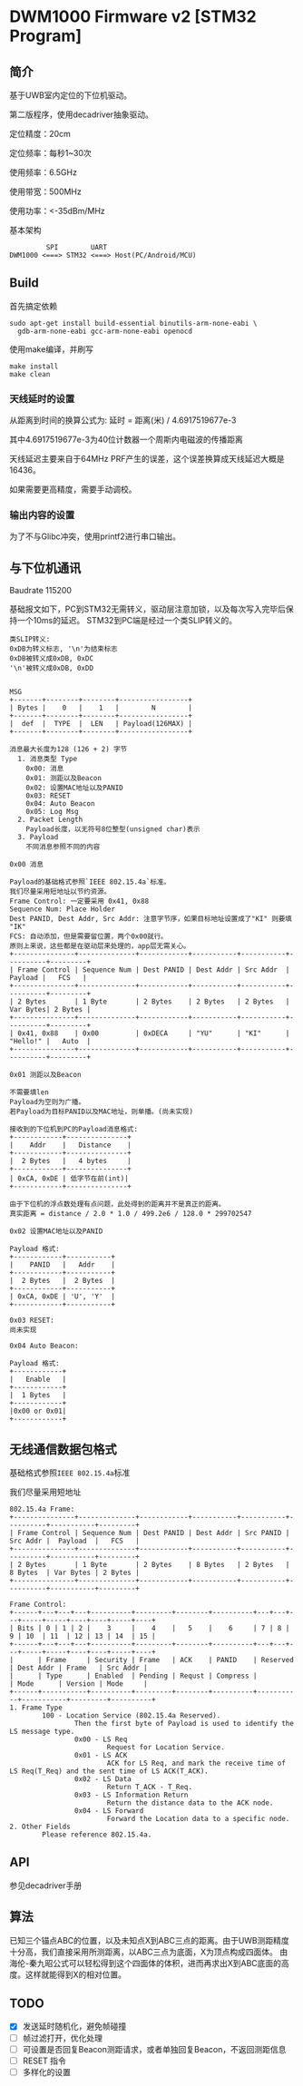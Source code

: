 # DWM1000 Firmware v2 [STM32 Program]

## 简介
基于UWB室内定位的下位机驱动。

第二版程序，使用decadriver抽象驱动。

定位精度：20cm

定位频率：每秒1~30次

使用频率：6.5GHz

使用带宽：500MHz

使用功率：<-35dBm/MHz

基本架构
~~~
         SPI        UART
DWM1000 <===> STM32 <===> Host(PC/Android/MCU)
~~~

## Build
首先搞定依赖

```shell
sudo apt-get install build-essential binutils-arm-none-eabi \
  gdb-arm-none-eabi gcc-arm-none-eabi openocd
```

使用make编译，并刷写

```shell
make install
make clean
```

### 天线延时的设置

从距离到时间的换算公式为:
延时 = 距离(米) / 4.6917519677e-3

其中4.6917519677e-3为40位计数器一个周斯内电磁波的传播距离

天线延迟主要来自于64MHz PRF产生的误差，这个误差换算成天线延迟大概是16436。

如果需要更高精度，需要手动调校。


### 输出内容的设置

为了不与Glibc冲突，使用printf2进行串口输出。

## 与下位机通讯

Baudrate 115200

基础报文如下，PC到STM32无需转义，驱动层注意加锁，以及每次写入完毕后保持一个10ms的延迟。
STM32到PC端是经过一个类SLIP转义的。
~~~
类SLIP转义:
0xDB为转义标志, '\n'为结束标志
0xDB被转义成0xDB, 0xDC
'\n'被转义成0xDB, 0xDD


MSG
+-------+--------+--------+-----------------+
| Bytes |    0   |    1   |        N        |
+-------+--------+--------+-----------------+
|  def  |  TYPE  |  LEN   | Payload(126MAX) |
+-------+--------+--------+-----------------+

消息最大长度为128 (126 + 2) 字节
  1. 消息类型 Type
    0x00: 消息
    0x01: 测距以及Beacon
    0x02: 设置MAC地址以及PANID
    0x03: RESET
    0x04: Auto Beacon
    0x05: Log Msg
  2. Packet Length
    Payload长度，以无符号8位整型(unsigned char)表示
  3. Payload
    不同消息参照不同的内容

0x00 消息

Payload的基础格式参照`IEEE 802.15.4a`标准。
我们尽量采用短地址以节约资源。
Frame Control: 一定要采用 0x41, 0x88
Sequence Num: Place Holder
Dest PANID, Dest Addr, Src Addr: 注意字节序，如果目标地址设置成了"KI" 则要填 "IK"
FCS: 自动添加，但是需要留位置，两个0x00就行。
原则上来说，这些都是在驱动层来处理的，app层无需关心。
+---------------+--------------+------------+-----------+-----------+----------+---------+
| Frame Control | Sequence Num | Dest PANID | Dest Addr | Src Addr  |  Payload |   FCS   |
+---------------+--------------+------------+-----------+-----------+----------+---------+
| 2 Bytes       | 1 Byte       | 2 Bytes    | 2 Bytes   | 2 Bytes   | Var Bytes| 2 Bytes |
+---------------+--------------+------------+-----------+-----------+----------+---------+
| 0x41, 0x88    | 0x00         | 0xDECA     | "YU"      | "KI"      | "Hello!" |   Auto  |
+---------------+--------------+------------+-----------+-----------+----------+---------+

0x01 测距以及Beacon

不需要填len
Payload为空则为广播。
若Payload为目标PANID以及MAC地址，则单播。(尚未实现)

接收到的下位机到PC的Payload消息格式:
+------------+---------------+
|    Addr    |   Distance    |
+------------+---------------+
|  2 Bytes   |   4 bytes     |
+------------+---------------+
| 0xCA, 0xDE | 低字节在前(int)|
+------------+---------------+

由于下位机的浮点数处理有点问题，此处得到的距离并不是真正的距离。
真实距离 = distance / 2.0 * 1.0 / 499.2e6 / 128.0 * 299702547

0x02 设置MAC地址以及PANID

Payload 格式:
+------------+-----------+
|    PANID   |   Addr    |
+------------+-----------+
|  2 Bytes   |  2 Bytes  |
+------------+-----------+
| 0xCA, 0xDE | 'U', 'Y'  |
+------------+-----------+

0x03 RESET:
尚未实现

0x04 Auto Beacon:

Payload 格式:
+------------+
|   Enable   |
+------------+
|  1 Bytes   |
+------------+
|0x00 or 0x01|
+------------+

~~~

## 无线通信数据包格式
基础格式参照`IEEE 802.15.4a`标准

我们尽量采用短地址
~~~
802.15.4a Frame:
+---------------+--------------+------------+-----------+-----------+----------+-----------+---------+
| Frame Control | Sequence Num | Dest PANID | Dest Addr | Src PANID | Src Addr |  Payload  |   FCS   |
+---------------+--------------+------------+-----------+-----------+----------+-----------+---------+
| 2 Bytes       | 1 Byte       | 2 Bytes    | 8 Bytes   | 2 Bytes   | 8 Bytes  | Var Bytes | 2 Bytes |
+---------------+--------------+------------+-----------+-----------+----------+-----------+---------+

Frame Control:
+------+---+---+---+----------+---------+--------+----------+---+---+---+-----+-----+----+----+-----+----+
| Bits | 0 | 1 | 2 |    3     |    4    |   5    |    6     | 7 | 8 | 9 | 10  | 11  | 12 | 13 | 14  | 15 |
+------+---+---+---+----------+---------+--------+----------+---+---+---+-----+-----+----+----+-----+----+
|      | Frame     | Security | Frame   | ACK    | PANID    | Reserved  | Dest Addr | Frame   | Src Addr |
|      | Type      | Enabled  | Pending | Requst | Compress |           | Mode      | Version | Mode     |
+------+-----------+----------+---------+--------+----------+-----------+-----------+---------+----------+
1. Frame Type
        100 - Location Service (802.15.4a Reserved).
                Then the first byte of Payload is used to identify the LS message type.
                0x00 - LS Req
                        Request for Location Service.
                0x01 - LS ACK
                        ACK for LS Req, and mark the receive time of LS Req(T_Req) and the sent time of LS ACK(T_ACK).
                0x02 - LS Data
                        Return T_ACK - T_Req.
                0x03 - LS Information Return
                        Return the distance data to the ACK node.
                0x04 - LS Forward
                        Forward the Location data to a specific node.
2. Other Fields
        Please reference 802.15.4a.
~~~

## API
参见decadriver手册

## 算法
已知三个锚点ABC的位置，以及未知点X到ABC三点的距离。由于UWB测距精度十分高，我们直接采用所测距离，以ABC三点为底面，X为顶点构成四面体。
由海伦-秦九昭公式可以轻松得到这个四面体的体积，进而再求出X到ABC底面的高度。这样就能得到X的相对位置。

## TODO
* [x] 发送延时随机化，避免帧碰撞
* [ ] 帧过滤打开，优化处理
* [ ] 可设置是否回复Beacon测距请求，或者单独回复Beacon，不返回测距信息
* [ ] RESET 指令
* [ ] 多样化的设置
